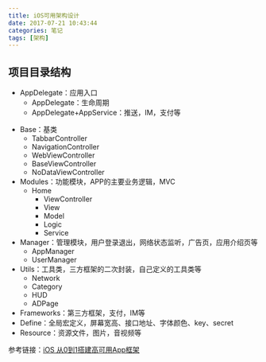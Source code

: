 ```yaml
---
title: iOS可用架构设计
date: 2017-07-21 10:43:44
categories: 笔记
tags: [架构]
---
```


## 项目目录结构
* AppDelegate：应用入口
    - AppDelegate：生命周期
    - AppDelegate+AppService：推送，IM，支付等
<!--more-->
* Base：基类
    - TabbarController
    - NavigationController
    - WebViewController
    - BaseViewController
    - NoDataViewController
* Modules：功能模块，APP的主要业务逻辑，MVC
    - Home
        + ViewController
        + View
        + Model
        + Logic
        + Service
* Manager：管理模块，用户登录退出，网络状态监听，广告页，应用介绍页等
    - AppManager
    - UserManager
* Utils：工具类，三方框架的二次封装，自己定义的工具类等
    - Network
    - Category
    - HUD
    - ADPage
* Frameworks：第三方框架，支付，IM等
* Define：全局宏定义，屏幕宽高、接口地址、字体颜色、key、secret
* Resource：资源文件，图片，音视频等

参考链接：[iOS 从0到1搭建高可用App框架](http://www.jianshu.com/p/d553096914ff)
